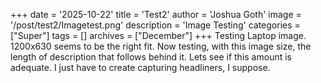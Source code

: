 +++
date = '2025-10-22'
title = 'Test2'
author = 'Joshua Goth'
image = '/post/test2/Imagetest.png'
description = 'Image Testing'
categories = ["Super"]
tags = []
archives = ["December"]
+++
Testing Laptop image. 1200x630 seems to be the right fit. Now testing, with this image size, the length of description that follows behind it. Lets see if this amount is adequate. I just have to create capturing headliners, I suppose. 
